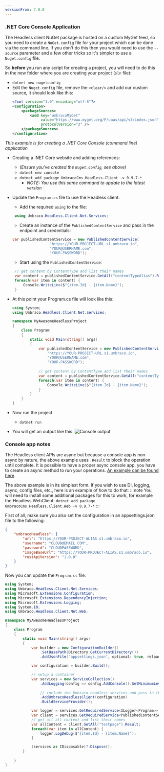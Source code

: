 ```yaml
---
versionFrom: 7.0.0
---
```


### .NET Core Console Application

The Headless client NuGet package is hosted on a custom MyGet feed, so you need to create a `NuGet.config` file for your project which can be done via the command line. If you don't do this then you would need to use the `--source` parameter and a few other tricks so it's simpler to use a `Nuget.config` file. 

So __before__ you run any script for creating a project, you will need to do this in the new folder where you are creating your project (`sln` file):

* `dotnet new nugetconfig`
* Edit the `Nuget.config` file, remove the `<clear/>` and add our custom source, it should look like this:
    ```xml
    <?xml version="1.0" encoding="utf-8"?>
    <configuration>
        <packageSources>
            <add key="umbracoMyGet" 
                 value="https://www.myget.org/F/uaas/api/v3/index.json" 
                 protocolVersion="3" />
        </packageSources>
    </configuration>
    ```
_This example is for creating a .NET Core Console (command line) application_

* Creating a .NET Core website and adding references:
   * _(Ensure you've created the `Nuget.config`, see above)_
   * `dotnet new console`
   * `dotnet add package UmbracoCms.Headless.Client -v 0.9.7-*`
      * _NOTE: You use this same command to update to the latest version_
* Update the `Program.cs` file to use the Headless client:
   * Add the required `using` to the file:
   ```csharp
    using Umbraco.Headless.Client.Net.Services;
   ```
   * Create an instance of the `PublishedContentService` and pass in the endpoint and credentials:
   ```csharp
   var publishedContentService = new PublishedContentService(
                    "https://YOUR-PROJECT-URL.s1.umbraco.io",
                    "YOUR@USERNAME.com",
                    "YOUR-PASSWORD");
   ```
   * Start using the `PublishedContentService`:
   ```csharp
    // get content by ContentType and list their names
    var content = publishedContentService.GetAll("contentTypeAlias").Result;
    foreach(var item in content) {
        Console.WriteLine($"{item.Id} - {item.Name}");
    }
   ```
* At this point your Program.cs file  will look like this:
    ```csharp
    using System;
    using Umbraco.Headless.Client.Net.Services;

    namespace MyAwesomeHeadlessProject
    {
        class Program
        {
            static void Main(string[] args)
            {
                var publishedContentService = new PublishedContentService(
                    "https://YOUR-PROJECT-URL.s1.umbraco.io",
                    "YOUR@USERNAME.com",
                    "YOUR-PASSWORD");            
                
                // get content by ContentType and list their names
                var content = publishedContentService.GetAll("contentTypeAlias").Result;
                foreach(var item in content) {
                    Console.WriteLine($"{item.Id} - {item.Name}");
                }
            }  
        }
    }

    ```

* Now run the project
   * `dotnet run`
* You will get an output like this:
    ![Console output](images/Console-output.png)

### Console app notes

The Headless client APIs are async but because a console app is non-async by nature, the above example uses `.Result` to block the operation until complete. It is possible to have a proper async console app, you have to create an async method to run your operations. [An example can be found here](https://stackoverflow.com/a/17630538/694494).

The above example is in its simplest form. If you wish to use DI, logging, async, config files, etc., here is an example of how to do that:
:::note
You will need to install some additional packages for this to work, for example the Headless WebClient:
`dotnet add package UmbracoCms.Headless.Client.Web -v 0.9.7-*`
:::

First of all, make sure you also set the configuration in an appsettings.json file to the following:

```json
{
    "umbracoHeadless": {
        "url": "https://YOUR-PROJECT-ALIAS.s1.umbraco.io",
        "username": "CLOUD@EMAIL.COM",
        "password": "CLOUDPASSWORD",
        "imageBaseUrl": "https://YOUR-PROJECT-ALIAS.s1.umbraco.io",
        "restApiVersion": "1.0.0"
    }
}
```

Now you can update the `Program.cs` file:

```csharp
using System;
using Umbraco.Headless.Client.Net.Services;
using Microsoft.Extensions.Configuration;
using Microsoft.Extensions.DependencyInjection;
using Microsoft.Extensions.Logging;
using System.IO;
using Umbraco.Headless.Client.Net.Web;

namespace MyAwesomeHeadlessProject
{
    class Program
    {
        static void Main(string[] args)
        {
            var builder = new ConfigurationBuilder()
                .SetBasePath(Directory.GetCurrentDirectory())
                .AddJsonFile("appsettings.json", optional: true, reloadOnChange: true);

            var configuration = builder.Build();

            // setup a container
            var services = new ServiceCollection()
                .AddLogging(config => config.AddConsole().SetMinimumLevel(LogLevel.Debug))
                
                // include the Umbraco headless services and pass in the config instance
                .AddUmbracoHeadlessClient(configuration)
                .BuildServiceProvider();

            var logger = services.GetRequiredService<ILogger<Program>>();
            var client = services.GetRequiredService<PublishedContentService>();
            // get all all content and list their names
            var allContent = client.GetAll("testpage").Result;
            foreach(var item in allContent) {
                logger.LogDebug($"{item.Id} - {item.Name}");
            }

            (services as IDisposable)?.Dispose();
        }
    
    }
}

```
